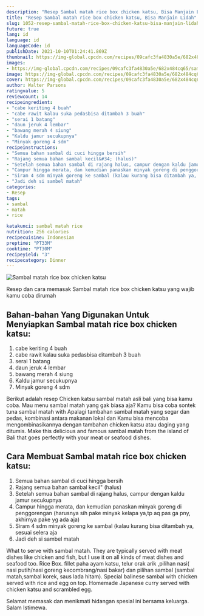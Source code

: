 ```yaml
---
description: "Resep Sambal matah rice box chicken katsu, Bisa Manjain Lidah"
title: "Resep Sambal matah rice box chicken katsu, Bisa Manjain Lidah"
slug: 1052-resep-sambal-matah-rice-box-chicken-katsu-bisa-manjain-lidah
future: true
lang: id
language: id
languageCode: id
publishDate: 2021-10-10T01:24:41.869Z 
thumbnail: https://img-global.cpcdn.com/recipes/09cafc3fa4830a5e/682x484cq65/sambal-matah-rice-box-chicken-katsu-foto-resep-utama.png
images:
- https://img-global.cpcdn.com/recipes/09cafc3fa4830a5e/682x484cq65/sambal-matah-rice-box-chicken-katsu-foto-resep-utama.png
image: https://img-global.cpcdn.com/recipes/09cafc3fa4830a5e/682x484cq65/sambal-matah-rice-box-chicken-katsu-foto-resep-utama.png
cover: https://img-global.cpcdn.com/recipes/09cafc3fa4830a5e/682x484cq65/sambal-matah-rice-box-chicken-katsu-foto-resep-utama.png
author: Walter Parsons
ratingvalue: 5
reviewcount: 14
recipeingredient:
- "cabe keriting 4 buah"
- "cabe rawit kalau suka pedasbisa ditambah 3 buah"
- "serai 1 batang"
- "daun jeruk 4 lembar"
- "bawang merah 4 siung"
- "Kaldu jamur secukupnya"
- "Minyak goreng 4 sdm"
recipeinstructions:
- "Semua bahan sambal di cuci hingga bersih"
- "Rajang semua bahan sambal kecil&#34; (halus)"
- "Setelah semua bahan sambal di rajang halus, campur dengan kaldu jamur secukupnya"
- "Campur hingga merata, dan kemudian panaskan minyak goreng di penggorengan (harusnya sih pake minyak kelapa ya,tp aq pas ga pny, akhirnya pake yg ada aja)"
- "Siram 4 sdm minyak goreng ke sambal (kalau kurang bisa ditambah ya, sesuai selera aja"
- "Jadi deh si sambel matah"
categories:
- Resep
tags:
- sambal
- matah
- rice

katakunci: sambal matah rice 
nutrition: 256 calories
recipecuisine: Indonesian
preptime: "PT33M"
cooktime: "PT30M"
recipeyield: "3"
recipecategory: Dinner
---
```



![Sambal matah rice box chicken katsu](https://img-global.cpcdn.com/recipes/09cafc3fa4830a5e/682x484cq65/sambal-matah-rice-box-chicken-katsu-foto-resep-utama.png)

Resep dan cara memasak  Sambal matah rice box chicken katsu yang wajib kamu coba dirumah

<!--inarticleads1-->

## Bahan-bahan Yang Digunakan Untuk Menyiapkan Sambal matah rice box chicken katsu:

1. cabe keriting 4 buah
1. cabe rawit kalau suka pedasbisa ditambah 3 buah
1. serai 1 batang
1. daun jeruk 4 lembar
1. bawang merah 4 siung
1. Kaldu jamur secukupnya
1. Minyak goreng 4 sdm

Berikut adalah resep Chicken katsu sambal matah asli bali yang bisa kamu coba. Mau menu sambal matah yang gak biasa aja? Kamu bisa coba sontek tuna sambal matah with Apalagi tambahan sambal matah yang segar dan pedas, kombinasi antara makanan lokal dan Kamu bisa mencoba mengombinasikannya dengan tambahan chicken katsu atau daging yang ditumis. Make this delicious and famous sambal matah from the island of Bali that goes perfectly with your meat or seafood dishes. 

<!--inarticleads2-->

## Cara Membuat Sambal matah rice box chicken katsu:

1. Semua bahan sambal di cuci hingga bersih
1. Rajang semua bahan sambal kecil&#34; (halus)
1. Setelah semua bahan sambal di rajang halus, campur dengan kaldu jamur secukupnya
1. Campur hingga merata, dan kemudian panaskan minyak goreng di penggorengan (harusnya sih pake minyak kelapa ya,tp aq pas ga pny, akhirnya pake yg ada aja)
1. Siram 4 sdm minyak goreng ke sambal (kalau kurang bisa ditambah ya, sesuai selera aja
1. Jadi deh si sambel matah


What to serve with sambal matah. They are typically served with meat dishes like chicken and fish, but I use it on all kinds of meat dishes and seafood too. Rice Box. fillet paha ayam katsu, telur orak arik ,pilihan nasi( nasi putih/nasi goreng kecombrang/nasi bakar) dan pilihan sambal (sambal matah,sambal korek, saus lada hitam). Special balinese sambal with chicken served with rice and egg on top. Homemade Japanese curry served with chicken katsu and scrambled egg. 

Selamat memasak dan menikmati hidangan spesial ini bersama keluarga. Salam Istimewa.
